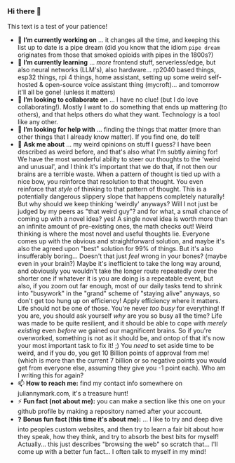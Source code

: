 ### Hi there 👋

This text is a test of your patience!

- 🔭 **I’m currently working on** ... it changes all the time, and keeping this list up to date is a pipe dream (did you know that the idiom `pipe dream` originates from those that smoked opioids with pipes in the 1800s?)
- 🌱 **I’m currently learning** ... _more_ frontend stuff, serverless/edge, but also neural networks (LLM's), also hardware... rp2040 based things, esp32 things, rpi 4 things, home assistant, setting up some weird self-hosted & open-source voice assistant thing (mycroft)... and tomorrow it'll all be gone! (unless it matters)
- 👯 **I’m looking to collaborate on** ... I have no clue! (but I do love collaborating!). Mostly I want to do something that ends up mattering (to others), and that helps others do what they want. Technology is a tool like any other.
- 🤔 **I’m looking for help with** ... finding the things that matter (more than other things that I already know matter). If you find one, do tell!
- 💬 **Ask me about** ... my weird opinions on stuff I guess? I have been described as weird before, and that's also what I'm subtly aiming for! We have the most wonderful ability to steer our thoughts to the 'weird and unusual', and I think it's important that we do that, if not then our brains are a terrible waste. When a pattern of thought is tied up with a nice bow, you reinforce that resolution to that thought. You even reinforce that _style_ of thinking to that pattern of thought. This is a potentially dangerous slippery slope that happens completely naturally! But why should we keep thinking 'weirdly' anyways? Will I not just be judged by my peers as "that weird guy"? and for what, a small chance of coming up with a novel idea? yes! A single novel idea is worth more than an infinite amount of pre-existing ones, the math checks out! Weird thinking is where the most novel and useful thoughts lie. Everyone comes up with the obvious and straightforward solution, and maybe it's also the agreed upon "best" solution for 99% of things. But it's also insufferably boring... Doesn't that just _feel_ wrong in your bones? (maybe even in your brain?) Maybe it's inefficient to take the long way around, and obviously you wouldn't take the longer route repeatedly over the shorter one if whatever it is you are doing is a repeatable event, but also, if you zoom out far enough, most of our daily tasks tend to shrink into "busywork" in the "grand" scheme of "staying alive" anyways, so don't get too hung up on efficiency! Apply efficiency where it matters. Life should not be one of those. You're never _too busy_ for everything! If you are, you should ask yourself _why_ are you so busy all the time? Life was made to be quite resilient, and it should be able to cope with _merely existing_ even _before_ we gained our magnificent brains. So if you're overworked, something is not as it should be, and ontop of that it's now your most important task to fix it! ;) You _need_ to set aside time to be weird, and if you do, you get 10 Billion points of approval from me! (which is more than the current 7 billion or so negative points you would get from everyone else, assuming they give you -1 point each). Who am I writing this for again?
- 📫 **How to reach me:** find my contact info somewhere on juliannymark.com, it's a treasure hunt!
- ⚡ **Fun fact (not about me):** you can make a section like this one on your github profile by making a repository named after your account.
- ❓ **Bonus fun fact (this time it's about me):** ... I like to try and deep dive into peoples custom websites, and then try to learn a fair bit about how they speak, how they think, and try to absorb the best bits for myself! Actually... this just describes "browsing the web" so scratch that... I'll come up with a better fun fact... I often talk to myself in my mind!
